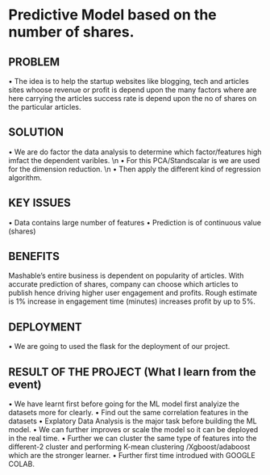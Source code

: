 # Predictive Model based on the number of shares.
## PROBLEM
• The idea is to help the startup websites like blogging, tech and articles sites whoose revenue or profit is depend 
upon the many factors where are here carrying the articles success rate is depend upon the no of shares on the particular articles.

## SOLUTION
• We are do factor the data analysis to determine which factor/features high imfact the dependent varibles. \n
• For this PCA/Standscalar is we are used for the dimension reduction. \n
• Then apply the different kind of regression algorithm.

## KEY ISSUES 
• Data contains large number of features 
• Prediction is of continuous value (shares) 

## BENEFITS
Mashable’s entire business is dependent on popularity of articles. With accurate prediction of shares, company can choose which articles to publish hence driving higher user engagement and profits. Rough estimate is 1% increase in engagement time (minutes) increases profit by up to 5%.

## DEPLOYMENT
• We are going to used the flask for the deployment of our project.

## RESULT OF THE PROJECT (What I learn from the event) 
• We have learnt first before going for the ML model first analyize the datasets more for clearly.
• Find out the same correlation features in the datasets
• Explatory Data Analysis is the major task before building the ML model.
• We can further improves or scale the model so it can be deployed in the real time.
• Further we can cluster the same type of features into the different-2 cluster and performing K-mean clustering /Xgboost/adaboost which are the stronger learner.
• Further first time introdued with GOOGLE COLAB.

